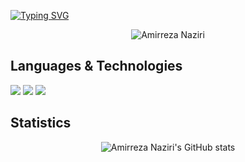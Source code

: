 [![Typing SVG](https://readme-typing-svg.herokuapp.com?color=%23D046B6&size=27&center=true&width=450&lines=Hello+%F0%9F%91%8B;I'm+Amirreza+Naziri;I+am+Computer+Engineering+Student+;Welcome+to+my+Github+profile)](https://git.io/typing-svg)



  <p align="center">
    <img src="https://github-profile-summary-cards.vercel.app/api/cards/profile-details?username=Amir79Naziri&theme=dracula" alt="Amirreza Naziri"/><br/>
  </p>
  
  
## Languages & Technologies

[![](https://img.shields.io/badge/-python3-gray?style=for-the-badge&logo=python)](https://www.python.org/)
[![](https://img.shields.io/badge/-c-orange?style=for-the-badge&logo=c)](https://en.wikipedia.org/wiki/C_%28programming_language%29)
[![](https://img.shields.io/badge/-java-yellow?style=for-the-badge&logo=java)](https://en.wikipedia.org/wiki/C_%28programming_language%29)
<!--
[![](https://img.shields.io/badge/-flask-gray?style=for-the-badge&logo=flask)](https://flask.palletsprojects.com/en/2.0.x)
[![](https://img.shields.io/badge/-django-darkgreen?style=for-the-badge&logo=django)](https://www.djangoproject.com) <br/>
[![](https://img.shields.io/badge/-pytorch-darkorange?style=for-the-badge&logo=pytorch)](https://pytorch.org)
[![](https://img.shields.io/badge/-tensorflow-darkyellow?style=for-the-badge&logo=tensorflow)](https://tensorflow.org)
-->


## Statistics

<p align="center">
  <img src="https://github-readme-stats.vercel.app/api?username=Amir79Naziri&show_icons=true&theme=dracula" alt="Amirreza Naziri's GitHub stats"/><br/>
</p>

